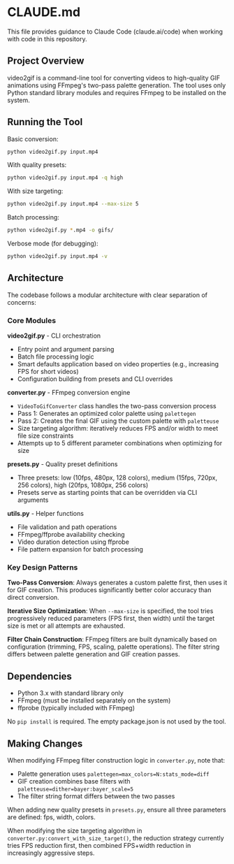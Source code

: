 # CLAUDE.md

This file provides guidance to Claude Code (claude.ai/code) when working with code in this repository.

## Project Overview

video2gif is a command-line tool for converting videos to high-quality GIF animations using FFmpeg's two-pass palette generation. The tool uses only Python standard library modules and requires FFmpeg to be installed on the system.

## Running the Tool

Basic conversion:
```bash
python video2gif.py input.mp4
```

With quality presets:
```bash
python video2gif.py input.mp4 -q high
```

With size targeting:
```bash
python video2gif.py input.mp4 --max-size 5
```

Batch processing:
```bash
python video2gif.py *.mp4 -o gifs/
```

Verbose mode (for debugging):
```bash
python video2gif.py input.mp4 -v
```

## Architecture

The codebase follows a modular architecture with clear separation of concerns:

### Core Modules

**video2gif.py** - CLI orchestration
- Entry point and argument parsing
- Batch file processing logic
- Smart defaults application based on video properties (e.g., increasing FPS for short videos)
- Configuration building from presets and CLI overrides

**converter.py** - FFmpeg conversion engine
- `VideoToGifConverter` class handles the two-pass conversion process
- Pass 1: Generates an optimized color palette using `palettegen`
- Pass 2: Creates the final GIF using the custom palette with `paletteuse`
- Size targeting algorithm: iteratively reduces FPS and/or width to meet file size constraints
- Attempts up to 5 different parameter combinations when optimizing for size

**presets.py** - Quality preset definitions
- Three presets: low (10fps, 480px, 128 colors), medium (15fps, 720px, 256 colors), high (20fps, 1080px, 256 colors)
- Presets serve as starting points that can be overridden via CLI arguments

**utils.py** - Helper functions
- File validation and path operations
- FFmpeg/ffprobe availability checking
- Video duration detection using ffprobe
- File pattern expansion for batch processing

### Key Design Patterns

**Two-Pass Conversion**: Always generates a custom palette first, then uses it for GIF creation. This produces significantly better color accuracy than direct conversion.

**Iterative Size Optimization**: When `--max-size` is specified, the tool tries progressively reduced parameters (FPS first, then width) until the target size is met or all attempts are exhausted.

**Filter Chain Construction**: FFmpeg filters are built dynamically based on configuration (trimming, FPS, scaling, palette operations). The filter string differs between palette generation and GIF creation passes.

## Dependencies

- Python 3.x with standard library only
- FFmpeg (must be installed separately on the system)
- ffprobe (typically included with FFmpeg)

No `pip install` is required. The empty package.json is not used by the tool.

## Making Changes

When modifying FFmpeg filter construction logic in `converter.py`, note that:
- Palette generation uses `palettegen=max_colors=N:stats_mode=diff`
- GIF creation combines base filters with `paletteuse=dither=bayer:bayer_scale=5`
- The filter string format differs between the two passes

When adding new quality presets in `presets.py`, ensure all three parameters are defined: fps, width, colors.

When modifying the size targeting algorithm in `converter.py:convert_with_size_target()`, the reduction strategy currently tries FPS reduction first, then combined FPS+width reduction in increasingly aggressive steps.
